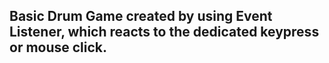 <h2> Basic Drum Game created by using Event Listener, which reacts to the dedicated keypress or mouse click.</h2>

